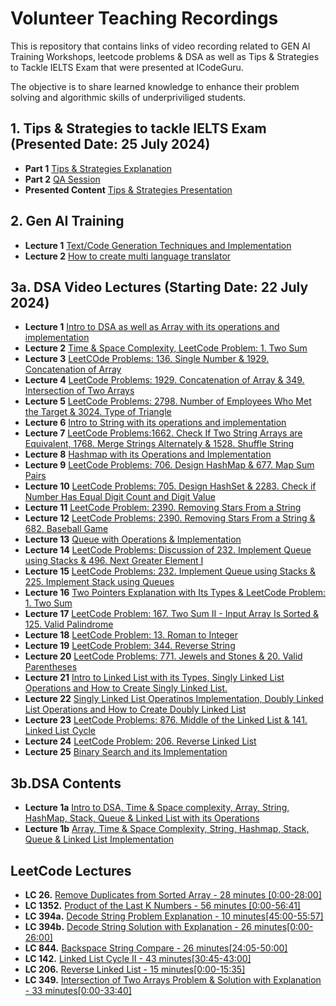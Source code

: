 # Volunteer Teaching Recordings 

This is repository that contains links of video recording related to GEN AI Training Workshops, leetcode problems & DSA as well as Tips & Strategies to Tackle IELTS Exam that were presented at ICodeGuru.

The objective is to share learned knowledge to enhance their problem solving and algorithmic skills of underpriviliged students.


## 1. Tips & Strategies to tackle IELTS Exam (Presented Date: 25 July 2024)
- **Part 1** [Tips & Strategies Explanation](https://www.facebook.com/iCodeguru/videos/1868640686948701/)
- **Part 2** [QA Session](https://www.facebook.com/iCodeguru/videos/1140205643752798/)
- **Presented Content** [Tips & Strategies Presentation](https://docs.google.com/presentation/d/1mLC68xwbvVIVsPTclBOznOz7qGNvZK6SyyYSAOzs80I/edit#slide=id.g2ee20c3a480_0_0)

## 2. Gen AI Training 
 - **Lecture 1**  [Text/Code Generation Techniques and Implementation](https://www.youtube.com/watch?v=b91xamfncp8&t=9s)
 - **Lecture 2** [How to create multi language translator](https://www.youtube.com/watch?v=34MitL2NKaA)
 
## 3a. DSA Video Lectures (Starting Date: 22 July 2024)
- **Lecture 1**  [Intro to DSA as well as Array with its operations and implementation](https://www.facebook.com/iCodeguru/videos/1425589568341700/)
- **Lecture 2**  [Time & Space Complexity, LeetCode Problem: 1. Two Sum](https://www.facebook.com/iCodeguru/videos/1154653579160390)
- **Lecture 3**  [LeetCOde Problems: 136. Single Number & 1929. Concatenation of Array](https://www.facebook.com/iCodeguru/videos/524933900066638/)
- **Lecture 4**  [LeetCode Problems: 1929. Concatenation of Array & 349. Intersection of Two Arrays](https://www.facebook.com/iCodeguru/videos/1960587047715870/)
- **Lecture 5**  [LeetCode Problems: 2798. Number of Employees Who Met the Target & 3024. Type of Triangle](https://www.facebook.com/iCodeguru/videos/1039587780888401/)
- **Lecture 6** [Intro to String with its operations and implementation](https://www.facebook.com/iCodeguru/videos/786334563377486/)
- **Lecture 7** [LeetCode Problems:1662. Check If Two String Arrays are Equivalent, 1768. Merge Strings Alternately & 1528. Shuffle String](https://www.facebook.com/iCodeguru/videos/1003047384461168/)
- **Lecture 8** [Hashmap with its Operations and Implementation](https://www.facebook.com/iCodeguru/videos/1137420924034961/)
- **Lecture 9** [LeetCode Problems: 706. Design HashMap & 677. Map Sum Pairs](https://www.facebook.com/iCodeguru/videos/1203448454132205/)
- **Lecture 10** [LeetCode Problems: 705. Design HashSet & 2283. Check if Number Has Equal Digit Count and Digit Value](https://www.facebook.com/iCodeguru/videos/457225170479825)
- **Lecture 11** [LeetCode Problem: 2390. Removing Stars From a String](https://www.facebook.com/iCodeguru/videos/1864244974059602)
- **Lecture 12** [LeetCode Problems: 2390. Removing Stars From a String & 682. Baseball Game](https://www.facebook.com/iCodeguru/videos/476962791928073/)
- **Lecture 13** [Queue with Operations & Implementation](https://www.facebook.com/iCodeguru/videos/834693448629211/)
- **Lecture 14** [LeetCode Problems: Discussion of 232. Implement Queue using Stacks & 496. Next Greater Element I
](https://www.facebook.com/iCodeguru/videos/1849407915583410/)
- **Lecture 15** [LeetCode Problems: 232. Implement Queue using Stacks & 225. Implement Stack using Queues](https://www.facebook.com/iCodeguru/videos/1072841957534430)
- **Lecture 16** [Two Pointers Explanation with Its Types & LeetCode Problem: 1. Two Sum](https://www.facebook.com/iCodeguru/videos/1668266013941042/)
- **Lecture 17** [LeetCode Problem: 167. Two Sum II - Input Array Is Sorted
 & 125. Valid Palindrome](https://www.facebook.com/iCodeguru/videos/1036279937759427/)
- **Lecture 18** [LeetCode Problem: 13. Roman to Integer](https://www.facebook.com/iCodeguru/videos/807064638260366/)
- **Lecture 19** [LeetCode Problem: 344. Reverse String](https://www.facebook.com/iCodeguru/videos/900520495242232/)
- **Lecture 20** [LeetCode Problems: 771. Jewels and Stones & 20. Valid Parentheses](https://www.facebook.com/iCodeguru/videos/494738736498761)
- **Lecture 21** [Intro to Linked List with its Types, Singly Linked List Operations  and How to Create Singly Linked List.](https://www.facebook.com/iCodeguru/videos/1044197884072526)
- **Lecture 22** [Singly Linked List Operatinos Implementation, Doubly Linked List Operations and How to Create Doubly Linked List](https://www.facebook.com/iCodeguru/videos/1690994685035453/)
- **Lecture 23** [LeetCode Problems: 876. Middle of the Linked List & 141. Linked List Cycle](https://www.facebook.com/iCodeguru/videos/506015318842145)
- **Lecture 24** [LeetCode Problem: 206. Reverse Linked List](https://www.facebook.com/iCodeguru/videos/3767072970234573)
- **Lecture 25** [Binary Search and its Implementation](https://www.facebook.com/iCodeguru/videos/1170006294226094)

## 3b.DSA Contents
- **Lecture 1a** [Intro to DSA, Time & Space complexity, Array, String, HashMap, Stack, Queue & Linked List with its Operations](https://docs.google.com/presentation/d/16vyMySf0BIyoBJsl-JeEftga1d0BVQx_d6LtC5JqPAU/edit#slide=id.g2ed7d0cc737_0_326)
- **Lecture 1b** [Array, Time & Space Complexity, String, Hashmap, Stack, Queue & Linked List Implementation](https://colab.research.google.com/drive/1hDRz3DsYVfmpf37VrUMqSP5VhkzEm5Pq#scrollTo=YxvLBBwOGZ9w)
## LeetCode Lectures
- **LC 26.**   [Remove Duplicates from Sorted Array - 28 minutes [0:00-28:00]](https://www.facebook.com/iCodeguru/videos/8605904716089836)
- **LC 1352.** [Product of the Last K Numbers - 56 minutes [0:00-56:41]](https://www.facebook.com/iCodeguru/videos/2664163053763655/)
- **LC 394a.** [Decode String Problem Explanation - 10 minutes[45:00-55:57]](https://www.facebook.com/iCodeguru/videos/1050338199941513/)
- **LC 394b.** [Decode String Solution with Explanation - 26 minutes[0:00-26:00]](https://www.facebook.com/iCodeguru/videos/951744666633494/)
- **LC 844.**  [Backspace String Compare - 26 minutes[24:05-50:00]](https://www.facebook.com/iCodeguru/videos/656666495972669/)
- **LC 142.**  [Linked List Cycle II - 43 minutes[30:45-43:00]](https://www.facebook.com/iCodeguru/videos/8130158700392661)
- **LC 206.**  [Reverse Linked List - 15 minutes[0:00-15:35]](https://www.facebook.com/iCodeguru/videos/682404519920780/)
- **LC 349.**  [Intersection of Two Arrays Problem & Solution with Explanation - 33 minutes[0:00-33:40]](https://www.facebook.com/iCodeguru/videos/807826686893540/)


